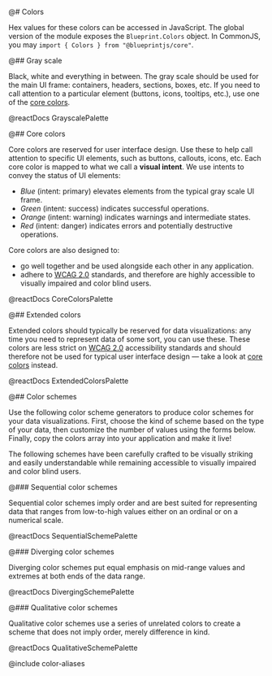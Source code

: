 @# Colors

Hex values for these colors can be accessed in JavaScript. The global version of the module exposes
the `Blueprint.Colors` object. In CommonJS, you may `import { Colors } from "@blueprintjs/core"`.

@## Gray scale

Black, white and everything in between. The gray scale should be used for
the main UI frame: containers, headers, sections, boxes, etc.
If you need to call attention to a particular element (buttons, icons, tooltips, etc.),
use one of the [core colors](#colors.core).

@reactDocs GrayscalePalette

@## Core colors

Core colors are reserved for user interface design. Use these to help call
attention to specific UI elements, such as buttons, callouts, icons, etc.
Each core color is mapped to what we call a __visual intent__. We use intents
to convey the status of UI elements:

- _Blue_ (intent: primary) elevates elements from the typical gray scale UI frame.
- _Green_ (intent: success) indicates successful operations.
- _Orange_ (intent: warning) indicates warnings and intermediate states.
- _Red_ (intent: danger) indicates errors and potentially destructive operations.

Core colors are also designed to:

- go well together and be used alongside each other in any application.
- adhere to [WCAG 2.0](https://www.w3.org/TR/WCAG20/) standards, and therefore are
highly accessible to visually impaired and color blind users.

@reactDocs CoreColorsPalette

@## Extended colors

Extended colors should typically be reserved for data visualizations: any time
you need to represent data of some sort, you can use these.
These colors are less strict on [WCAG 2.0](https://www.w3.org/TR/WCAG20/)
accessibility standards and should therefore not be used for typical user
interface design — take a look at [core colors](#colors.core) instead.

@reactDocs ExtendedColorsPalette

@## Color schemes

Use the following color scheme generators to produce color schemes for your data visualizations.
First, choose the kind of scheme based on the type of your data, then customize the number of values
using the forms below. Finally, copy the colors array into your application and make it live!

The following schemes have been carefully crafted to be visually striking and easily understandable
while remaining accessible to visually impaired and color blind users.

@### Sequential color schemes

Sequential color schemes imply order and are best suited for representing data that
ranges from low-to-high values either on an ordinal or on a numerical scale.

@reactDocs SequentialSchemePalette

@### Diverging color schemes

Diverging color schemes put equal emphasis on mid-range values and extremes
at both ends of the data range.

@reactDocs DivergingSchemePalette

@### Qualitative color schemes

Qualitative color schemes use a series of unrelated colors to create a
scheme that does not imply order, merely difference in kind.

@reactDocs QualitativeSchemePalette

@include color-aliases
